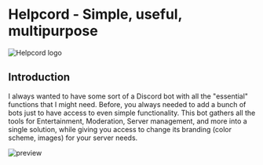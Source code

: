 # Helpcord - Simple, useful, multipurpose

![Helpcord logo](https://github.com/kamazra4ka/helpcord-multipurpose-bot/assets/83513498/c40e85cd-75cb-420f-95de-580208271848)

## Introduction
I always wanted to have some sort of a Discord bot with all the "essential" functions that I might need. Before, you always needed to add a bunch of bots just to have access to even simple functionality. This bot gathers all the tools for Entertainment, Moderation, Server management, and more into a single solution, while giving you access to change its branding (color scheme, images) for your server needs.

![preview](https://github.com/kamazra4ka/helpcord-multipurpose-bot/assets/83513498/6ca11ebc-7928-42d0-b901-1d836e0e4071)
